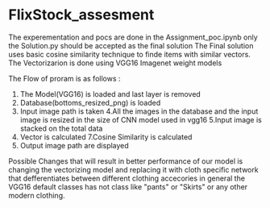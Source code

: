 # FlixStock_assesment
 The experementation and pocs are done in the Assignment_poc.ipynb
 only the Solution.py should be accepted as the final solution 
 The Final solution uses basic cosine similarity technique to finde items with similar vectors.
 The Vectorizarion is done using VGG16 Imagenet weight models
 
 
The Flow of proram is as follows :
1. The Model(VGG16) is loaded and last layer is removed 
2. Database(bottoms_resized_png) is loaded 
3. Input image path is taken
4.All the images in the database and the input image is resized in the size of CNN model used in vgg16
5.Input image is stacked on the total data
6. Vector is calculated
7.Cosine Similarity is calculated
8. Output image path are displayed



Possible Changes that will result in better performance of our model is changing the vectorizing model and replacing it with cloth specific network that defferentiates between different clothing accecories in general the VGG16 default classes has not class like "pants" or "Skirts" or any other modern clothing.
